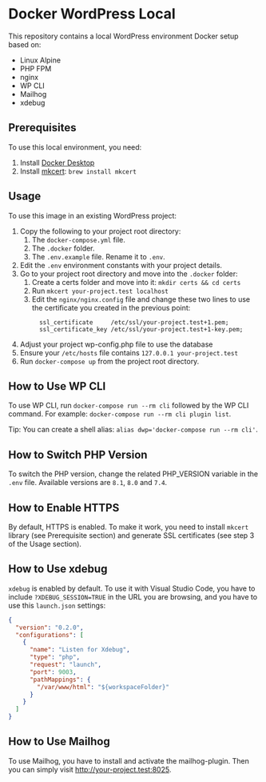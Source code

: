 # Docker WordPress Local

This repository contains a local WordPress environment Docker setup based on:

- Linux Alpine
- PHP FPM
- nginx
- WP CLI
- Mailhog
- xdebug

## Prerequisites

To use this local environment, you need:

1. Install [Docker Desktop](https://www.docker.com/products/docker-desktop/)
2. Install [mkcert](https://github.com/FiloSottile/mkcert#macos): `brew install
mkcert`

## Usage

To use this image in an existing WordPress project:

1. Copy the following to your project root directory:
   1. The `docker-compose.yml` file.
   1. The `.docker` folder.
   1. The `.env.example` file. Rename it to `.env`.
1. Edit the `.env` environment constants with your project details.
1. Go to your project root directory and move into the `.docker` folder:
   1. Create a certs folder and move into it: `mkdir certs && cd certs`
   1. Run `mkcert your-project.test localhost`
   1. Edit the `nginx/nginx.config` file and change these two lines to use the
      certificate you created in the previous point:
      ```
        ssl_certificate     /etc/ssl/your-project.test+1.pem;
        ssl_certificate_key /etc/ssl/your-project.test+1-key.pem;
      ```
1. Adjust your project wp-config.php file to use the database 
1. Ensure your `/etc/hosts` file contains `127.0.0.1 your-project.test`
2. Run `docker-compose up` from the project root directory.

## How to Use WP CLI

To use WP CLI, run `docker-compose run --rm cli` followed by the WP CLI command.
For example: `docker-compose run --rm cli plugin list`.

Tip: You can create a shell alias: `alias dwp='docker-compose run --rm cli'`.

## How to Switch PHP Version

To switch the PHP version, change the related PHP_VERSION variable in the `.env`
file. Available versions are `8.1`, `8.0` and `7.4`.

## How to Enable HTTPS

By default, HTTPS is enabled. To make it work, you need to install `mkcert`
library (see Prerequisite section) and generate SSL certificates (see step 3 of
the Usage section).

## How to Use xdebug

`xdebug` is enabled by default. To use it with Visual Studio Code, you have to
include `?XDEBUG_SESSION=TRUE` in the URL you are browsing, and you have to use
this `launch.json` settings:

```JSON
{
  "version": "0.2.0",
  "configurations": [
    {
      "name": "Listen for Xdebug",
      "type": "php",
      "request": "launch",
      "port": 9003,
      "pathMappings": {
        "/var/www/html": "${workspaceFolder}"
      }
    }
  ]
}
```

## How to Use Mailhog

To use Mailhog, you have to install and activate the mailhog-plugin.
Then you can simply visit http://your-project.test:8025.

